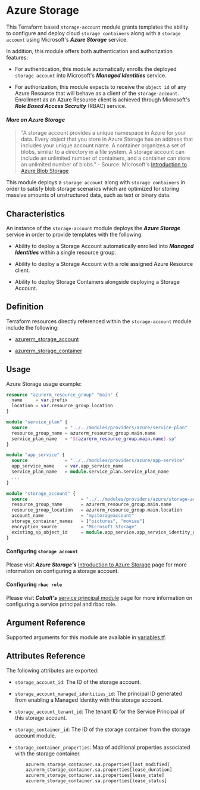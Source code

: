 # Azure Storage

This Terraform based `storage-account` module grants templates the ability to configure and deploy cloud `storage containers` along with a `storage account` using Microsoft's _**Azure Storage**_ service.

In addition, this module offers both authentication and authorization features:

- For authentication, this module automatically enrolls the deployed `storage account` into Microsoft's _**Managed Identities**_ service.

- For authorization, this module expects to receive the `object id` of any Azure Resource that will behave as a client of the `storage-account`. Enrollment as an Azure Resource client is achieved through Microsoft's _**Role Based Access Secruity**_ (RBAC) service.

#### _More on Azure Storage_

> "A storage account provides a unique namespace in Azure for your data. Every object that you store in Azure Storage has an address that includes your unique account name. A container organizes a set of blobs, similar to a directory in a file system. A storage account can include an unlimited number of containers, and a container can store an unlimited number of blobs." - Source: Microsoft's [Introduction to Azure Blob Storage](https://docs.microsoft.com/en-us/azure/storage/blobs/storage-blobs-introduction)

This module deploys a `storage account` along with `storage containers` in order to satisfy blob storage scenarios which are optimized for storing massive amounts of unstructured data, such as text or binary data.

## Characteristics

An instance of the `storage-account` module deploys the _**Azure Storage**_ service in order to provide templates with the following:

- Ability to deploy a Storage Account automatically enrolled into _**Managed Identities**_ within a single resource group.

- Ability to deploy a Storage Account with a role assigned Azure Resource client.

- Ability to deploy Storage Containers alongside deploying a Storage Account.

## Definition

Terraform resources directly referenced within the `storage-account` module include the following:

- [azurerm_storage_account](https://www.terraform.io/docs/providers/azurerm/r/storage_account.html)

- [azurerm_storage_container](https://www.terraform.io/docs/providers/azurerm/r/storage_container.html)

## Usage

Azure Storage usage example:

```terraform
resource "azurerm_resource_group" "main" {
  name     = var.prefix
  location = var.resource_group_location
}

module "service_plan" {
  source              = "../../modules/providers/azure/service-plan"
  resource_group_name = azurerm_resource_group.main.name
  service_plan_name   = "${azurerm_resource_group.main.name}-sp"
}

module "app_service" {
  source              = "../../modules/providers/azure/app-service"
  app_service_name    = var.app_service_name
  service_plan_name   = module.service_plan.service_plan_name
  ...
}

module "storage_account" {
  source                    = "../../modules/providers/azure/storage-account"
  resource_group_name       = azurerm_resource_group.main.name
  resource_group_location   = azurerm_resource_group.main.location
  account_name              = "mystorageaccount"
  storage_container_names   = ["pictures", "movies"]
  encryption_source         = "Microsoft.Storage"
  existing_sp_object_id     = module.app_service.app_service_identity_object_ids[0]
}
```

#### Configuring `storage account`

Please visit _**Azure Storage's**_ [Introduction to Azure Storage](https://docs.microsoft.com/en-us/azure/storage/common/storage-introduction.) page for more information on configuring a storage account.

#### Configuring `rbac role`

Please visit _**Cobalt's**_ [service principal module](../service-principal) page for more information on configuring a service principal and rbac role.

## Argument Reference

Supported arguments for this module are available in [variables.tf](variables.tf).

## Attributes Reference

The following attributes are exported:

- `storage_account_id`: The ID of the storage account.
- `storage_account_managed_identities_id`: The principal ID generated from enabling a Managed Identity with this storage account.
- `storage_account_tenant_id`: The tenant ID for the Service Principal of this storage account.
- `storage_container_id`: The ID of the storage container from the storage account module.
- `storage_container_properties`: Map of additional properties associated with the storage container.

  ```terraform
      azurerm_storage_container.sa.properties[last_modified]
      azurerm_storage_container.sa.properties[lease_duration]
      azurerm_storage_container.sa.properties[lease_state]
      azurerm_storage_container.sa.properties[lease_status]
  ```
